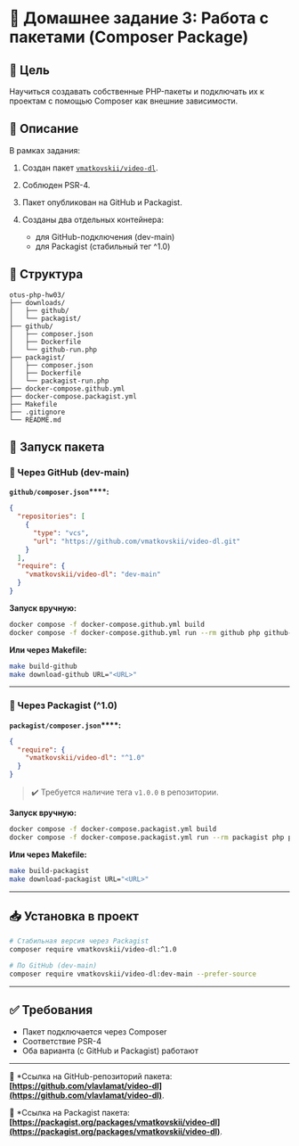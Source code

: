 # 🎩 Домашнее задание 3: Работа с пакетами (Composer Package)

## 🌟 Цель

Научиться создавать собственные PHP-пакеты и подключать их к проектам с помощью Composer как внешние зависимости.

## 📆 Описание

В рамках задания:

1. Создан пакет [`vmatkovskii/video-dl`](https://github.com/vmatkovskii/video-dl).
2. Соблюден PSR-4.
3. Пакет опубликован на GitHub и Packagist.
4. Созданы два отдельных контейнера:

    * для GitHub-подключения (dev-main)
    * для Packagist (стабильный тег ^1.0)

## 📂 Структура

```
otus-php-hw03/
├── downloads/
│   ├── github/
│   └── packagist/
├── github/
│   ├── composer.json
│   ├── Dockerfile
│   └── github-run.php
├── packagist/
│   ├── composer.json
│   ├── Dockerfile
│   └── packagist-run.php
├── docker-compose.github.yml
├── docker-compose.packagist.yml
├── Makefile
├── .gitignore
└── README.md
```

## 🔢 Запуск пакета

### 🔗 Через GitHub (dev-main)

**`github/composer.json`\*\*\*\*:**

```json
{
  "repositories": [
    {
      "type": "vcs",
      "url": "https://github.com/vmatkovskii/video-dl.git"
    }
  ],
  "require": {
    "vmatkovskii/video-dl": "dev-main"
  }
}
```

**Запуск вручную:**

```bash
docker compose -f docker-compose.github.yml build
docker compose -f docker-compose.github.yml run --rm github php github-run.php "<URL>"
```

**Или через Makefile:**

```bash
make build-github
make download-github URL="<URL>"
```

---

### 📆 Через Packagist (^1.0)

**`packagist/composer.json`\*\*\*\*:**

```json
{
  "require": {
    "vmatkovskii/video-dl": "^1.0"
  }
}
```

> ✔️ Требуется наличие тега `v1.0.0` в репозитории.

**Запуск вручную:**

```bash
docker compose -f docker-compose.packagist.yml build
docker compose -f docker-compose.packagist.yml run --rm packagist php packagist-run.php "<URL>"
```

**Или через Makefile:**

```bash
make build-packagist
make download-packagist URL="<URL>"
```

---

## 📥 Установка в проект

```bash
# Стабильная версия через Packagist
composer require vmatkovskii/video-dl:^1.0

# По GitHub (dev-main)
composer require vmatkovskii/video-dl:dev-main --prefer-source
```

---

## ✅ Требования

* Пакет подключается через Composer
* Соответствие PSR-4
* Оба варианта (с GitHub и Packagist) работают

---

📘 *Ссылка на GitHub-репозиторий пакета: **[https://github.com/vlavlamat/video-dl](https://github.com/vlavlamat/video-dl)**.

📘 *Ссылка на Packagist пакета: **[https://packagist.org/packages/vmatkovskii/video-dl](https://packagist.org/packages/vmatkovskii/video-dl)**.

